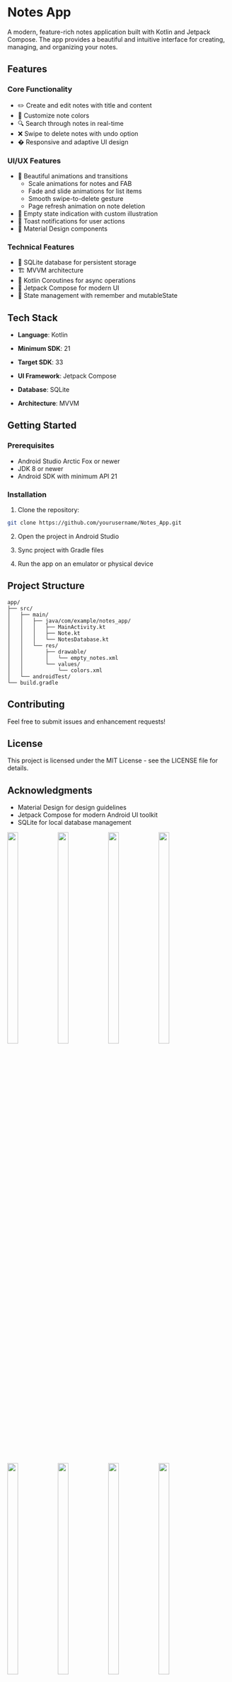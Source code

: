 # Notes App

A modern, feature-rich notes application built with Kotlin and Jetpack Compose. The app provides a beautiful and intuitive interface for creating, managing, and organizing your notes.

## Features

### Core Functionality
- ✏️ Create and edit notes with title and content
- 🎨 Customize note colors
- 🔍 Search through notes in real-time
- ❌ Swipe to delete notes with undo option
- � Responsive and adaptive UI design

### UI/UX Features
- 🌟 Beautiful animations and transitions
  - Scale animations for notes and FAB
  - Fade and slide animations for list items
  - Smooth swipe-to-delete gesture
  - Page refresh animation on note deletion
- 🎯 Empty state indication with custom illustration
- 🔔 Toast notifications for user actions
- 📝 Material Design components

### Technical Features
- 💾 SQLite database for persistent storage
- 🏗️ MVVM architecture
- 🎯 Kotlin Coroutines for async operations
- 🎨 Jetpack Compose for modern UI
- 🔄 State management with remember and mutableState

## Tech Stack

- **Language**: Kotlin
- **Minimum SDK**: 21
- **Target SDK**: 33
- **UI Framework**: Jetpack Compose
- **Database**: SQLite



- **Architecture**: MVVM

## Getting Started

### Prerequisites
- Android Studio Arctic Fox or newer
- JDK 8 or newer
- Android SDK with minimum API 21

### Installation
1. Clone the repository:
```bash
git clone https://github.com/yourusername/Notes_App.git
```

2. Open the project in Android Studio

3. Sync project with Gradle files

4. Run the app on an emulator or physical device

## Project Structure

```
app/
├── src/
│   ├── main/
│   │   ├── java/com/example/notes_app/
│   │   │   ├── MainActivity.kt
│   │   │   ├── Note.kt
│   │   │   └── NotesDatabase.kt
│   │   └── res/
│   │       ├── drawable/
│   │       │   └── empty_notes.xml
│   │       └── values/
│   │           └── colors.xml
│   └── androidTest/
└── build.gradle
```

## Contributing




Feel free to submit issues and enhancement requests!

## License

This project is licensed under the MIT License - see the LICENSE file for details.

## Acknowledgments

- Material Design for design guidelines
- Jetpack Compose for modern Android UI toolkit
- SQLite for local database management


<p>
  <img align = "left"  src = "https://github.com/SJaynesh/OptiFlow-Assets/assets/115562979/e573099d-3616-4a14-b08f-9874fd9e18dd.jpg" width=22% height=35% >
  
  <img align = "left"  src = "https://github.com/SJaynesh/OptiFlow-Assets/assets/115562979/487a7e53-127c-423a-8173-b9ac2e2b8d30.jpg" width=22% height=35% >
 
 <img align = "left"  src = "https://github.com/SJaynesh/OptiFlow-Assets/assets/115562979/498fc21b-b15e-4b9a-b6a2-73ef828f2611.jpg" width=22% height=35% >
 
 <img  src = "https://github.com/SJaynesh/OptiFlow-Assets/assets/115562979/f08f43a4-588f-4204-b4a5-ae30e80e0037.jpg" width=22% height=35% >
</p>

<br><br>

<p>
  <img align="left" src="(https://github.com/jayesh001j/assets/bb83e370-ae21-42f3-b43f-27cc2774d928.jpg" width="22%" height="35%">

  <img align="left" src="https://github.com/jayesh001j/assets/80c0658d-31d4-4129-b0ab-737b2acb8c83.jpg" width="22%" height="35%">

  <img align="left" src="https://github.com/jayesh001j/assets/732bbd5b-b443-436b-a8a4-2e7c674f4479.jpg" width="22%" height="35%">

  <img src="https://github.com/jayesh001j/assets/de2cbeed-408f-4bd2-a4d4-eda781495d8d.jpg" width="22%" height="35%">
</p>

<br><br><br><br>











